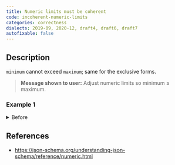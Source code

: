 ```yaml
---
title: Numeric limits must be coherent
code: incoherent-numeric-limits
categories: correctness
dialects: 2019-09, 2020-12, draft4, draft6, draft7
autofixable: false
---
```


## Description
`minimum` cannot exceed `maximum`; same for the exclusive forms.

> **Message shown to user:**
> Adjust numeric limits so minimum ≤ maximum.

### Example 1
<details><summary>Before</summary>

```json
{
  "type": "number",
  "maximum": 5,
  "minimum": 10
}
```
</details>

## References
* <https://json-schema.org/understanding-json-schema/reference/numeric.html>
